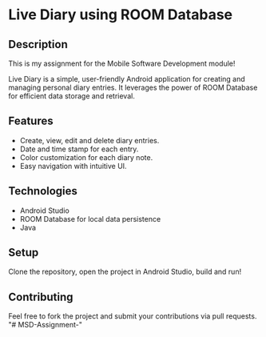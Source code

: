 # Live Diary using ROOM Database

## Description
This is my assignment for the Mobile Software Development module! 

Live Diary is a simple, user-friendly Android application for creating and managing personal diary entries. It leverages the power of ROOM Database for efficient data storage and retrieval.

## Features
- Create, view, edit and delete diary entries.
- Date and time stamp for each entry.
- Color customization for each diary note.
- Easy navigation with intuitive UI.

## Technologies
- Android Studio
- ROOM Database for local data persistence
- Java

## Setup
Clone the repository, open the project in Android Studio, build and run!

## Contributing
Feel free to fork the project and submit your contributions via pull requests.
"# MSD-Assignment-" 
